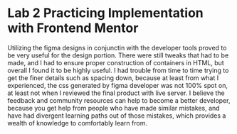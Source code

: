 # Lab 2 Practicing Implementation with Frontend Mentor
Utilizing the figma designs in conjunctin with the developer tools proved to be very useful for the design portion. There were still tweaks that had to be made, and I had to ensure proper construction of containers in HTML, but overall I found it to be highly useful. 
I had trouble from time to time trying to get the finer details such as spacing down, because at least from what I experienced, the css generated by figma developer was not 100% spot on, at least not when I reviewed the final product with live server. 
I believe the feedback and community resources can help to become a better developer, because you get help from people who have made similar mistakes, and have had divergent learning paths out of those mistakes, which provides a wealth of knowledge to comfortably learn from. 